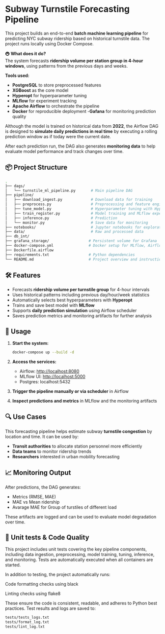 # Subway Turnstile Forecasting Pipeline

This project builds an end-to-end **batch machine learning pipeline** for predicting NYC subway ridership based on historical turnstile data. The project runs locally using Docker Compose.

🚇 **What does it do?**  
The system forecasts **ridership volume per station group in 4-hour windows**, using patterns from the previous days and weeks. 

**Tools used:**

- **PostgreSQL** to store preprocessed features
- **XGBoost** as the core model
- **Hyperopt** for hyperparameter tuning
- **MLflow** for experiment tracking 
- **Apache Airflow** to orchestrate the pipeline
- **Docker** for reproducible deployment
-**Gafana** for monitoring prediction quality

Although the model is trained on historical data from **2022**, the Airflow DAG is designed to **simulate daily predictions in real time** by executing a rolling prediction window as if today were the current date.

After each prediction run, the DAG also generates **monitoring data** to help evaluate model performance and track changes over time.

## 📦 Project Structure

```bash
.
├── dags/
│   └── turnstile_ml_pipeline.py       # Main pipeline DAG      
├── pipeline/ 
│   ├── download_ingest.py             # Download data for training
│   ├── preprocess.py                  # Preprocessing and feature engineering (training and inference)         
│   ├── tune_model.py                  # Hyperparameter tuning with Hyperopt
│   ├── train_register.py              # Model training and MLflow experiment tracking
│   ├── inference.py                   # Prediction
│   └── monitor.py                     # Save data for monitoring
├── notebooks/                         # Jupyter notebooks for exploration
├── data/                              # Raw and processed data 
├── db_int/                          
├── grafana_storage/                  # Persistent volume for Grafana
├── docker-compose.yml                # Docker setup for MLflow, Airflow, Postgres, etc.
├── Dockerfile.airflow                   
├── requirements.txt                  # Python dependencies
└── README.md                         # Project overview and instructions

```

## 🛠 Features

- Forecasts **ridership volume per turnstile group** for 4-hour intervals
- Uses historical patterns including previous day/hour/week statistics
- Automatically selects best hyperparameters with **Hyperopt**
- Trains and save best model with **MLflow**
- Supports **daily prediction simulation** using Airflow scheduler
- Saves prediction metrics and monitoring artifacts for further analysis

## 🏃 Usage

1. **Start the system:**

   ```bash
   docker-compose up --build -d
   ```

2. **Access the services:**

   - Airflow: [http://localhost:8080](http://localhost:8080)
   - MLflow UI: [http://localhost:5000](http://localhost:5000)
   - Postgres: localhost:5432

3. **Trigger the pipeline manually or via scheduler** in Airflow

4. **Inspect predictions and metrics** in MLflow and the monitoring artifacts

## 🔍 Use Cases

This forecasting pipeline helps estimate subway **turnstile congestion** by location and time. It can be used by:

- **Transit authorities** to allocate station personnel more efficiently
- **Data teams** to monitor ridership trends
- **Researchers** interested in urban mobility forecasting

## 📈 Monitoring Output

After predictions, the DAG generates:

- Metrics (RMSE, MAE)
- MAE vs Mean ridership
- Avarage MAE for Group of turstiles of different load

These artifacts are logged and can be used to evaluate model degradation over time.

 ## 🧪 Unit tests & Code Quality

This project includes unit tests covering the key pipeline components, including data ingestion, preprocessing, model training, tuning, inference, and monitoring.
Tests are automatically executed when all containers are started.

In addition to testing, the project automatically runs:

Code formatting checks using black

Linting checks using flake8

These ensure the code is consistent, readable, and adheres to Python best practices.
Test results and logs are saved to: 

   ```bash
   tests/tests_logs.txt
   tests/format_log.txt
   tests/lint_log.txt
   ```



